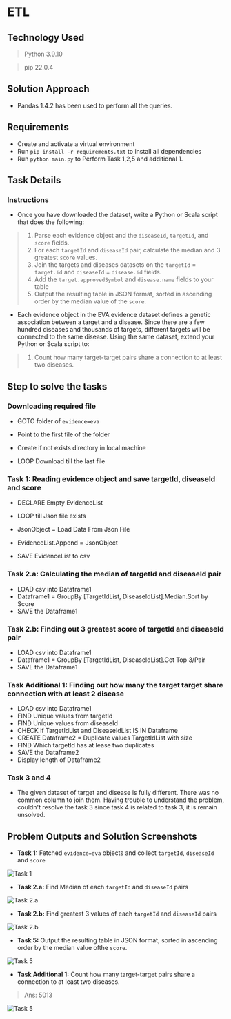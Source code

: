 # ETL

## Technology Used

> Python 3.9.10

> pip 22.0.4

## Solution Approach
- Pandas 1.4.2 has been used to perform all the queries.

## Requirements

- Create and activate a virtual environment
- Run `pip install -r requirements.txt` to install all dependencies
- Run `python main.py` to Perform Task 1,2,5 and additional 1.

## Task Details
### Instructions

- Once you have downloaded the dataset, write a Python or Scala script that does the following:
> 1. Parse each evidence object and the `diseaseId`, `targetId`, and `score` fields.
> 2. For each `targetId` and `diseaseId` pair, calculate the median and 3 greatest `score`
values.
> 3. Join the targets and diseases datasets on the `targetId` = `target.id` and `diseaseId` =
`disease.id` fields.
> 4. Add the `target.approvedSymbol` and `disease.name` fields to your table
> 5. Output the resulting table in JSON format, sorted in ascending order by the median value of
the `score`.
- Each evidence object in the EVA evidence dataset defines a genetic association between a target
and a disease. Since there are a few hundred diseases and thousands of targets, different targets
will be connected to the same disease. Using the same dataset, extend your Python or Scala script to:
> 1. Count how many target-target pairs share a connection to at least two diseases.


## Step to solve the tasks
### Downloading required file
- GOTO folder of `evidence=eva`

- Point to the first file of the folder

- Create if not exists directory in local machine

- LOOP Download till the last file

### Task 1: Reading evidence object and save targetId, diseaseId and score
- DECLARE Empty EvidenceList

- LOOP till Json file exists

- JsonObject = Load Data From Json File

- EvidenceList.Append = JsonObject

- SAVE EvidenceList to csv

### Task 2.a: Calculating the median of targetId and diseaseId pair
- LOAD csv into Dataframe1
- Dataframe1 = GroupBy [TargetIdList, DiseaseIdList].Median.Sort by Score
- SAVE the Dataframe1

### Task 2.b: Finding out 3 greatest score of targetId and diseaseId pair
- LOAD csv into Dataframe1
- Dataframe1 = GroupBy [TargetIdList, DiseaseIdList].Get Top 3/Pair
- SAVE the Dataframe1

### Task Additional 1: Finding out how many the target target share connection with at least 2 disease 
- LOAD csv into Dataframe1
- FIND Unique values from targetId
- FIND Unique values from diseaseId
- CHECK if TargetIdList and DiseaseIdList IS IN Dataframe
- CREATE Dataframe2 = Duplicate values TargetIdList with size
- FIND Which targetId has at lease two duplicates
- SAVE the Dataframe2
- Display length of Dataframe2

### Task 3 and 4
- The given dataset of target and disease is fully different. There was no common column to join them. Having trouble to understand the problem, couldn't resolve the task 3 since task 4 is related to task 3, it is remain unsolved.

## Problem Outputs and Solution Screenshots
- **Task 1:** Fetched `evidence=eva` objects and collect `targetId`, `diseaseId` and `score`

![Task 1](https://enactbs.com/ebi/parsing_object_and_collect_task_1.JPG)

- **Task 2.a:** Find Median of each `targetId` and `diseaseId` pairs

![Task 2.a](https://enactbs.com/ebi/median_pairs.JPG)

- **Task 2.b:** Find greatest 3 values of each `targetId` and `diseaseId` pairs

![Task 2.b](https://enactbs.com/ebi/great_3_data.JPG)

- **Task 5:** Output the resulting table in JSON format, sorted in ascending order by the median value ofthe `score`.

![Task 5](https://enactbs.com/ebi/median_pairs.JPG)

- **Task Additional 1:** Count how many target-target pairs share a connection to at least two diseases. 

> Ans: 5013

![Task 5](https://enactbs.com/ebi/target_target_count_with_at_least_two_disease.JPG)
